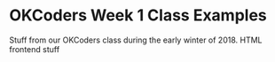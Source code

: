 # OKCoders Week 1 Class Examples

Stuff from our OKCoders class during the early winter of 2018.  HTML frontend stuff